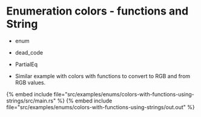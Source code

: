 # Enumeration colors - functions and String

* enum
* dead_code
* PartialEq

* Similar example with colors with functions to convert to RGB and from RGB values.

{% embed include file="src/examples/enums/colors-with-functions-using-strings/src/main.rs" %}
{% embed include file="src/examples/enums/colors-with-functions-using-strings/out.out" %}


